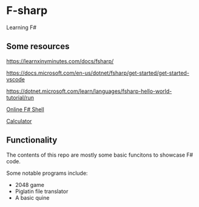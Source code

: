 # F-sharp
Learning F#

## Some resources

https://learnxinyminutes.com/docs/fsharp/

https://docs.microsoft.com/en-us/dotnet/fsharp/get-started/get-started-vscode

https://dotnet.microsoft.com/learn/languages/fsharp-hello-world-tutorial/run

[Online F# Shell](https://tryfsharp.fsbolero.io/)

[Calculator](https://fsharpforfunandprofit.com/posts/stack-based-calculator/)

## Functionality

The contents of this repo are mostly some basic funcitons to showcase F# code.

Some notable programs include:
- 2048 game
- Piglatin file translator
- A basic quine
